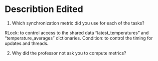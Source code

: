 # Describtion Edited

1)	Which synchronization metric did you use for each of the tasks?

RLock: to control access to the shared data “latest_temperatures” and “temperature_averages” dictionaries. 
Condition: to control the timing for updates and threads.

2)	Why did the professor not ask you to compute metrics? 
